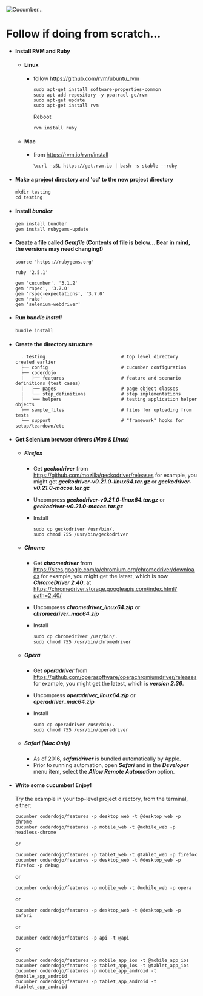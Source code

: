 ![Cucumber...](https://media.giphy.com/media/izmmV5H6RSSRO/giphy.gif)
<br/>
# Follow if doing from scratch...

- #### Install RVM and Ruby
    - #### Linux
        - follow https://github.com/rvm/ubuntu_rvm
            ```
            sudo apt-get install software-properties-common
            sudo apt-add-repository -y ppa:rael-gc/rvm
            sudo apt-get update
            sudo apt-get install rvm
            ```
            Reboot<br />
            ```
            rvm install ruby
            ```
    - #### Mac
        - from https://rvm.io/rvm/install
            ```
            \curl -sSL https://get.rvm.io | bash -s stable --ruby
            ```

- #### Make a project directory and 'cd' to the new project directory
    ```
    mkdir testing
    cd testing
    ```

- #### Install *bundler*
    ```
    gem install bundler
    gem install rubygems-update
    ```

- #### Create a file called *Gemfile* (Contents of file is below... Bear in mind, the versions may need changing!)
    ```
    source 'https://rubygems.org'

    ruby '2.5.1'

    gem 'cucumber', '3.1.2'
    gem 'rspec', '3.7.0'
    gem 'rspec-expectations', '3.7.0'
    gem 'rake'
    gem 'selenium-webdriver'
    ```
    
- #### Run *bundle install*
    ```
    bundle install
    ```

- #### Create the directory structure
        . testing                            # top level directory created earlier
        ├── config                           # cucumber configuration
        ├── coderdojo
        |   ├── features                     # feature and scenario definitions (test cases)
        |   ├── pages                        # page object classes
        |   └── step_definitions             # step implementations
        |   └── helpers                      # testing application helper objects  
        ├── sample_files                     # files for uploading from tests
        └── support                          # "framework" hooks for setup/teardown/etc

- #### Get Selenium browser drivers *(Mac & Linux)*
    - ##### Firefox
        - Get ***geckodriver*** from https://github.com/mozilla/geckodriver/releases
  for example, you might get ***geckodriver-v0.21.0-linux64.tar.gz*** or ***geckodriver-v0.21.0-macos.tar.gz***

        - Uncompress ***geckodriver-v0.21.0-linux64.tar.gz***  or ***geckodriver-v0.21.0-macos.tar.gz***
        
        - Install
            ```
            sudo cp geckodriver /usr/bin/.
            sudo chmod 755 /usr/bin/geckodriver
            ```

    - ##### Chrome
        - Get ***chromedriver*** from https://sites.google.com/a/chromium.org/chromedriver/downloads
  for example, you might get the latest, which is now ***ChromeDriver 2.40***, at
  https://chromedriver.storage.googleapis.com/index.html?path=2.40/

        - Uncompress ***chromedriver_linux64.zip*** or ***chromedriver_mac64.zip***

        - Install
            ```
            sudo cp chromedriver /usr/bin/.
            sudo chmod 755 /usr/bin/chromedriver
            ```
    - ##### Opera
        - Get ***operadriver*** from https://github.com/operasoftware/operachromiumdriver/releases
  for example, you might get the latest, which is ***version 2.36***.

        - Uncompress ***operadriver_linux64.zip*** or ***operadriver_mac64.zip***

        - Install
            ```
            sudo cp operadriver /usr/bin/.
            sudo chmod 755 /usr/bin/operadriver
           ```
    - ##### Safari (Mac Only)
        - As of 2016, ***safaridriver*** is bundled automatically by Apple.
        - Prior to running automation, open ***Safari*** and in the ***Developer*** menu item, select the ***Allow Remote Automation*** option.  

- #### Write some cucumber! Enjoy!
    Try the example in your top-level project directory, from the terminal, either:
    ```
    cucumber coderdojo/features -p desktop_web -t @desktop_web -p chrome
    cucumber coderdojo/features -p mobile_web -t @mobile_web -p headless-chrome
    ```
    or
    ```
    cucumber coderdojo/features -p tablet_web -t @tablet_web -p firefox
    cucumber coderdojo/features -p desktop_web -t @desktop_web -p firefox -p debug
    ```
    or
    ```
    cucumber coderdojo/features -p mobile_web -t @mobile_web -p opera
    ```
    or
    ```
    cucumber coderdojo/features -p desktop_web -t @desktop_web -p safari
    ```
    or
    ```
    cucumber coderdojo/features -p api -t @api
    ```
    or
    ```
    cucumber coderdojo/features -p mobile_app_ios -t @mobile_app_ios
    cucumber coderdojo/features -p tablet_app_ios -t @tablet_app_ios
    cucumber coderdojo/features -p mobile_app_android -t @mobile_app_android
    cucumber coderdojo/features -p tablet_app_android -t @tablet_app_android
    ```
